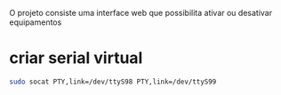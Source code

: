 O projeto consiste uma interface web  que possibilita 
ativar ou desativar equipamentos


# criar serial virtual

```bash
sudo socat PTY,link=/dev/ttyS98 PTY,link=/dev/ttyS99
```